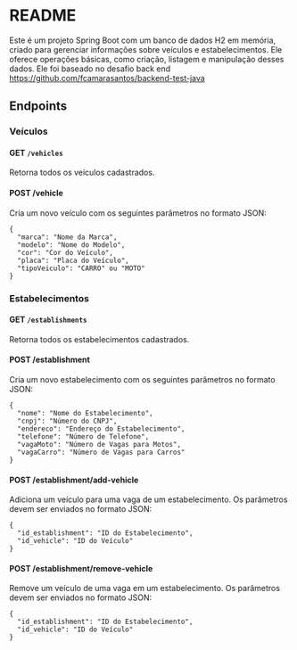 # README

Este é um projeto Spring Boot com um banco de dados H2 em memória, criado para gerenciar informações sobre veículos e estabelecimentos. Ele oferece operações básicas, como criação, listagem e manipulação desses dados. Ele foi baseado no desafio back end https://github.com/fcamarasantos/backend-test-java

## Endpoints

### Veículos

#### GET `/vehicles`

Retorna todos os veículos cadastrados.

#### POST /vehicle

Cria um novo veículo com os seguintes parâmetros no formato JSON:

```
{
  "marca": "Nome da Marca",
  "modelo": "Nome do Modelo",
  "cor": "Cor do Veículo",
  "placa": "Placa do Veículo",
  "tipoVeiculo": "CARRO" ou "MOTO"
}
```

### Estabelecimentos

#### GET `/establishments`

Retorna todos os estabelecimentos cadastrados.

#### POST /establishment

Cria um novo estabelecimento com os seguintes parâmetros no formato JSON:

```
{
  "nome": "Nome do Estabelecimento",
  "cnpj": "Número do CNPJ",
  "endereco": "Endereço do Estabelecimento",
  "telefone": "Número de Telefone",
  "vagaMoto": "Número de Vagas para Motos",
  "vagaCarro": "Número de Vagas para Carros"
}
```

#### POST /establishment/add-vehicle
Adiciona um veículo para uma vaga de um estabelecimento. Os parâmetros devem ser enviados no formato JSON:

```
{
  "id_establishment": "ID do Estabelecimento",
  "id_vehicle": "ID do Veículo"
}
``` 

#### POST /establishment/remove-vehicle

Remove um veículo de uma vaga em um estabelecimento. Os parâmetros devem ser enviados no formato JSON:

```
{
  "id_establishment": "ID do Estabelecimento",
  "id_vehicle": "ID do Veículo"
}
```
